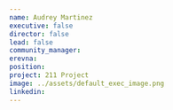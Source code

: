 ```yaml
---
name: Audrey Martinez
executive: false
director: false
lead: false
community_manager:   
erevna:  
position:  
project: 211 Project 
image: ../assets/default_exec_image.png
linkedin: 
---
```

